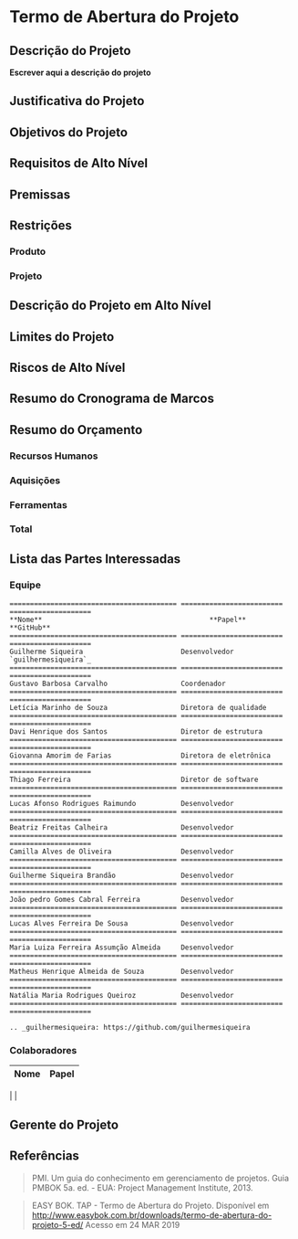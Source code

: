 # Termo de Abertura do Projeto
## Descrição do Projeto
**Escrever aqui a descrição do projeto**

## Justificativa do Projeto


## Objetivos do Projeto


## Requisitos de Alto Nível


## Premissas

## Restrições  
### Produto

### Projeto

## Descrição do Projeto em Alto Nível

## Limites do Projeto

## Riscos de Alto Nível

## Resumo do Cronograma de Marcos

## Resumo do Orçamento

### Recursos Humanos

### Aquisições

### Ferramentas

### Total

## Lista das Partes Interessadas

### Equipe
```eval_rst
========================================= ========================= ====================
**Nome**                                         **Papel**                **GitHub**
========================================= ========================= ====================
Guilherme Siqueira                        Desenvolvedor             `guilhermesiqueira`_
========================================= ========================= ====================
Gustavo Barbosa Carvalho                  Coordenador
========================================= ========================= ====================
Letícia Marinho de Souza                  Diretora de qualidade
========================================= ========================= ====================
Davi Henrique dos Santos                  Diretor de estrutura
========================================= ========================= ====================
Giovanna Amorim de Farias                 Diretora de eletrônica
========================================= ========================= ====================
Thiago Ferreira                           Diretor de software
========================================= ========================= ====================
Lucas Afonso Rodrigues Raimundo           Desenvolvedor
========================================= ========================= ====================
Beatriz Freitas Calheira                  Desenvolvedor
========================================= ========================= ====================
Camilla Alves de Oliveira                 Desenvolvedor
========================================= ========================= ====================
Guilherme Siqueira Brandão                Desenvolvedor
========================================= ========================= ====================
João pedro Gomes Cabral Ferreira          Desenvolvedor
========================================= ========================= ====================
Lucas Alves Ferreira De Sousa             Desenvolvedor
========================================= ========================= ====================
Maria Luiza Ferreira Assumção Almeida     Desenvolvedor
========================================= ========================= ====================
Matheus Henrique Almeida de Souza         Desenvolvedor
========================================= ========================= ====================
Natália Maria Rodrigues Queiroz           Desenvolvedor
========================================= ========================= ====================

.. _guilhermesiqueira: https://github.com/guilhermesiqueira
```

### Colaboradores
**Nome**|**Papel**|
:--:|:--:|
|
|


## Gerente do Projeto

## Referências
> PMI. Um guia do conhecimento em gerenciamento de projetos. Guia PMBOK 5a. ed. - EUA: Project Management Institute, 2013.

>EASY BOK. TAP - Termo de Abertura do Projeto. Disponível em <http://www.easybok.com.br/downloads/termo-de-abertura-do-projeto-5-ed/> Acesso em 24 MAR 2019